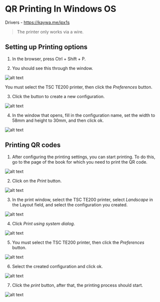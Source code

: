 # QR Printing In Windows OS

Drivers - https://kaywa.me/ipx1s


>The printer only works via a wire.

## Setting up Printing options
1. In the browser, press Ctrl + Shift + P.

2. You should see this through the window.

![alt text](./images/print-popup.png)

You must select the TSC TE200 printer, then click the *Preferences* button.

3. Click the button to create a new configuration.

![alt text](./images/new-button.png)

4. In the window that opens, fill in the configuration name, set the width to 58mm and height to 30mm, and then click ok.

![alt text](./images/new-configuration.png)


## Printing QR codes

1. After configuring the printing settings, you can start printing. To do this, go to the page of the book for which you need to print the QR code.

![alt text](./images/book-page.png)

2. Click on the *Print* button.

![alt text](./images/modal-qr.png)

3. In the print window, select the TSC TE200 printer, select *Landscape* in the Layout field, and select the configuration you created.

![alt text](./images/browser-print-popup.png)

4. Click *Print using system dialog*.

![alt text](./images/print-using-system-dialog.png)

5. You must select the TSC TE200 printer, then click the *Preferences* button.

![alt text](./images/print-popup.png)

6. Select the created configuration and click ok.

![alt text](./images/print-configuration.png)

7. Click the *print* button, after that, the printing process should start.

![alt text](./images/print-button.png)